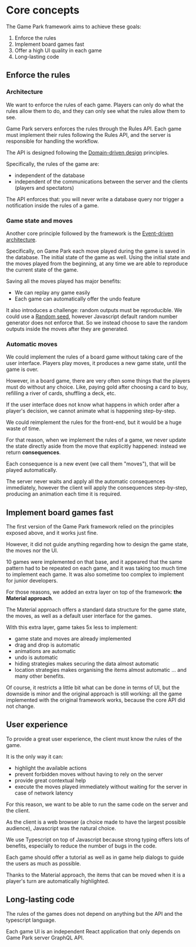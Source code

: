 # Core concepts

The Game Park framework aims to achieve these goals:
1. Enforce the rules
2. Implement board games fast
3. Offer a high UI quality in each game
4. Long-lasting code

## Enforce the rules

### Architecture

We want to enforce the rules of each game. Players can only do what the rules allow them to do, and they can only see what the rules allow them to see.

Game Park servers enforces the rules through the Rules API. Each game must implement their rules following the Rules API, and the server is responsible for handling the workflow.

The API is designed following the [Domain-driven design](https://en.wikipedia.org/wiki/Domain-driven_design) principles.

Specifically, the rules of the game are:
- independent of the database
- independent of the communications between the server and the clients (players and spectators)

The API enforces that: you will never write a database query nor trigger a notification inside the rules of a game.

### Game state and moves

Another core principle followed by the framework is the [Event-driven architecture](https://en.wikipedia.org/wiki/Event-driven_architecture).

Specifically, on Game Park each move played during the game is saved in the database. The initial state of the game as well. Using the initial state and the moves played from the beginning, at any time we are able to reproduce the current state of the game.

Saving all the moves played has major benefits:
- We can replay any game easily
- Each game can automatically offer the undo feature

It also introduces a challenge: random outputs must be reproducible. We could use a [Random seed](https://en.wikipedia.org/wiki/Random_seed), however Javascript default random number generator does not enforce that. So we instead choose to save the random outputs inside the moves after they are generated.

### Automatic moves

We could implement the rules of a board game without taking care of the user interface. Players play moves, it produces a new game state, until the game is over.

However, in a board game, there are very often some things that the players must do without any choice. Like, paying gold after choosing a card to buy, refilling a river of cards, shuffling a deck, etc.

If the user interface does not know what happens in which order after a player's decision, we cannot animate what is happening step-by-step.

We could reimplement the rules for the front-end, but it would be a huge waste of time.

For that reason, when we implement the rules of a game, we never update the state directly aside from the move that explicitly happened: instead we return **consequences**.

Each consequence is a new event (we call them "moves"), that will be played automatically.

The server never waits and apply all the automatic consequences immediately, however the client will apply the consequences step-by-step, producing an animation each time it is required.

## Implement board games fast

The first version of the Game Park framework relied on the principles exposed above, and it works just fine.

However, it did not guide anything regarding how to design the game state, the moves nor the UI.

10 games were implemented on that base, and it appeared that the same pattern had to be repeated on each game, and it was taking too much time to implement each game. It was also sometime too complex to implement for junior developers.

For those reasons, we added an extra layer on top of the framework: **the Material approach**.

The Material approach offers a standard data structure for the game state, the moves, as well as a default user interface for the games.

With this extra layer, game takes 5x less to implement:
- game state and moves are already implemented
- drag and drop is automatic
- animations are automatic
- undo is automatic
- hiding strategies makes securing the data almost automatic
- location strategies makes organising the items almost automatic
... and many other benefits.

Of course, it restricts a little bit what can be done in terms of UI, but the downside is minor and the original approach is still working: all the game implemented with the original framework works, because the core API did not change.

## User experience

To provide a great user experience, the client must know the rules of the game.

It is the only way it can:
- highlight the available actions
- prevent forbidden moves without having to rely on the server
- provide great contextual help
- execute the moves played immediately without waiting for the server in case of network latency

For this reason, we want to be able to run the same code on the server and the client.

As the client is a web browser (a choice made to have the largest possible audience), Javascript was the natural choice.

We use Typescript on top of Javascript because strong typing offers lots of benefits, especially to reduce the number of bugs in the code.

Each game should offer a tutorial as well as in game help dialogs to guide the users as much as possible.

Thanks to the Material approach, the items that can be moved when it is a player's turn are automatically highlighted.

## Long-lasting code

The rules of the games does not depend on anything but the API and the typescript language.

Each game UI is an independent React application that only depends on Game Park server GraphQL API.
